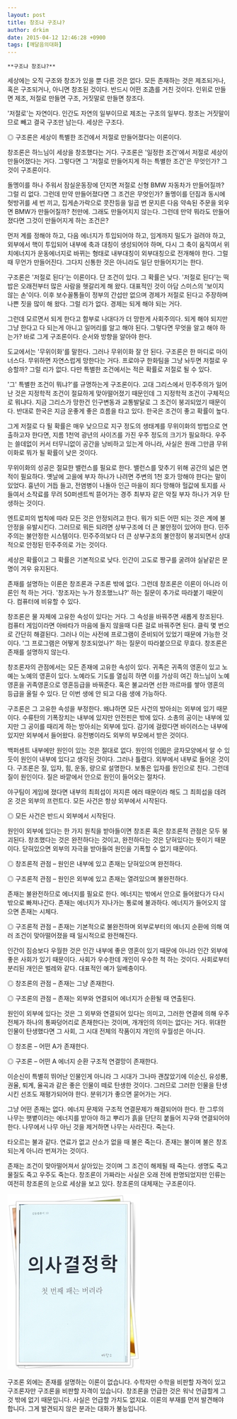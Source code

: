 ```yaml
---
layout: post
title: 창조냐 구조냐?
author: drkim
date: 2015-04-12 12:46:28 +0900
tags: [깨달음의대화]
---
```

 

    **구조냐 창조냐?**

  


세상에는 오직 구조와 창조가 있을 뿐 다른 것은 없다. 모든 존재하는 것은 제조되거나, 혹은 구조되거나, 아니면 창조된 것이다. 반드시 어떤 조造를 거친 것이다. 인위로 만들면 제조, 저절로 만들면 구조, 거짓말로 만들면 창조다. 

  


'저절로'는 자연이다. 인간도 자연의 일부이므로 제조는 구조의 일부다. 창조는 거짓말이므로 빼고 결국 구조만 남는다. 세상은 구조다. 

  


◎ 구조론은 세상이 특별한 조건에서 저절로 만들어졌다는 이론이다. 

  


창조론은 하느님이 세상을 창조했다는 거다. 구조론은 '일정한 조건'에서 저절로 세상이 만들어졌다는 거다. 그렇다면 그 '저절로 만들어지게 하는 특별한 조건'은 무엇인가? 그것이 구조론이다. 

  


돌멩이를 하나 주워서 잠실운동장에 던지면 저절로 신형 BMW 자동차가 만들어질까? 그럴 리 없다. 그런데 만약 만들어졌다면 그 조건은 무엇인가? 돌멩이를 던짐과 동시에 헛방귀를 세 번 끼고, 집게손가락으로 콧잔등을 일곱 번 문지른 다음 약속된 주문을 외우면 BMW가 만들어질까? 천만에. 그래도 만들어지지 않는다. 그런데 만약 뭐라도 만들어졌다면 그것이 만들어지게 하는 조건은? 

  


먼저 계를 정해야 하고, 다음 에너지가 투입되어야 하고, 임계까지 밀도가 걸려야 하고, 외부에서 핵이 투입되어 내부에 축과 대칭이 생성되어야 하며, 다시 그 축이 움직여서 위치에너지가 운동에너지로 바뀌는 형태로 내부대칭이 외부대칭으로 전개해야 한다. 그럴 때 무언가 만들어진다. 그다지 신통한 것은 아니라도 일단 만들어지기는 한다. 

  


구조론은 '저절로 된다'는 이론이다. 단 조건이 있다. 그 확률은 낮다. '저절로 된다'는 떡밥은 오래전부터 많은 사람을 헷갈리게 해 왔다. 대표적인 것이 아담 스미스의 '보이지 않는 손'이다. 이후 보수꼴통들이 정부의 간섭만 없으며 경제가 저절로 된다고 주장하며 나쁜 짓을 많이 해 왔다. 그럴 리가 없다. 경제는 되게 해야 되는 거다. 

  


그런데 모르면서 되게 한다고 함부로 나대다가 더 망한게 사회주의다. 되게 해야 되지만 그냥 한다고 다 되는게 아니고 일머리를 알고 해야 된다. 그렇다면 무엇을 알고 해야 하는가? 바로 그게 구조론이다. 순서와 방향을 알아야 한다. 

  


도교에서는 '무위이화'를 말한다. 그러나 무위이화 잘 안 된다. 구조론은 한 마디로 마이너스다. 무위하면 자연스럽게 망한다는 거다. 프로야구 한화팀을 그냥 놔두면 저절로 우승할까? 그럴 리가 없다. 다만 특별한 조건에서는 적은 확률로 저절로 될 수 있다. 

  


'그' 특별한 조건이 뭐냐?'를 규명하는게 구조론이다. 고대 그리스에서 민주주의가 일어난 것은 지정학적 조건이 절묘하게 맞아떨어졌기 때문인데 그 지정학적 조건이 구체적으로 뭐냐다. 지금 그리스가 망한건 인구변동과 교통발달로 그 조건이 붕괴되었기 때문이다. 반대로 한국은 지금 운좋게 좋은 흐름을 타고 있다. 한국은 조건이 좋고 확률이 높다. 

  


그게 저절로 다 될 확률은 매우 낮으므로 지구 정도의 생태계를 무위이화의 방법으로 연출하고자 한다면, 지름 1천억 광년의 사이즈를 가진 우주 정도의 크기가 필요하다. 우주는 쓸데없이 커서 터무니없이 공간을 낭비하고 있는게 아니라, 사실은 원래 그만큼 무위이화로 뭐가 될 확률이 낮은 것이다. 

  


무위이화의 성공은 절묘한 밸런스를 필요로 한다. 밸런스를 맞추기 위해 공간의 넓은 면적이 필요하다. 옛날에 고을에 부자 하나가 나려면 주변의 1천 호가 망해야 한다는 말이 있었다. 흉년이 거듭 들고, 전염병이 나돌아 인근 마을이 죄다 망해야 헐값에 토지를 사들여서 소작료를 무려 50퍼센트씩 뜯어가는 경주 최부자 같은 악질 부자 하나가 겨우 탄생하는 것이다. 

  


엔트로피의 법칙에 따라 모든 것은 안정되려고 한다. 뭐가 되든 어떤 되는 것은 계에 불안정을 유발시킨다. 그러므로 뭐든 되려면 상부구조에 더 큰 불안정이 있어야 한다. 민주주의는 불안정한 시스템이다. 민주주의보다 더 큰 상부구조의 불안정이 붕괴되면서 상대적으로 안정된 민주주의로 가는 것이다. 

  


세상은 확률이고 그 확률은 기본적으로 낮다. 인간이 고도로 짱구를 굴려야 실낱같은 문명이 겨우 유지된다. 

  


존재를 설명하는 이론은 창조론과 구조론 밖에 없다. 그런데 창조론은 이론이 아니라 이론인 척 하는 거다. '창조자는 누가 창조했느냐?' 하는 질문이 추가로 따라붙기 때문이다. 컴퓨터에 비유할 수 있다. 

  


창조론은 물 자체에 고유한 속성이 있다는 거다. 그 속성을 바꿔주면 새롭게 창조된다. 컴퓨터 게임이라면 아바타가 마음에 들지 않을때 다른 걸로 바꿔주면 된다. 클릭 몇 번으로 간단히 해결된다. 그러나 이는 사전에 프로그램이 준비되어 있었기 때문에 가능한 것이다. '그 프로그램은 어떻게 창조되었나?' 하는 질문이 따라붙으므로 무효다. 창조론은 존재를 설명하지 않는다. 

  


창조론자의 관점에서는 모든 존재에 고유한 속성이 있다. 귀족은 귀족의 영혼이 있고 노예는 노예의 영혼이 있다. 노예라도 기도를 열심히 하면 이를 가상히 여긴 하느님이 노예영혼을 귀족영혼으로 영혼등급을 바꿔준다. 혹은 불교라면 선한 까르마를 쌓아 영혼의 등급을 올릴 수 있다. 단 이번 생에 안 되고 다음 생에 가능하다. 

  


구조론은 그 고유한 속성을 부정한다. 왜냐하면 모든 사건의 방아쇠는 외부에 있기 때문이다. 수류탄의 기폭장치는 내부에 있지만 안전핀은 밖에 있다. 소총의 공이는 내부에 있지만 그 공이를 때리게 하는 방아쇠는 외부에 있다. 감기에 걸렸다면 바이러스는 내부에 있지만 외부에서 들어왔다. 유전병이라도 외부의 부모에서 받은 것이다. 

  


백퍼센트 내부에만 원인이 있는 것은 절대로 없다. 원인의 인因은 글자모양에서 알 수 있듯이 원인이 내부에 있다고 생각된 것이다. 그러나 틀렸다. 외부에서 내부로 들어온 것이다. 구조론은 질, 입자, 힘, 운동, 량으로 설명한다. 보통은 입자를 원인으로 친다. 그런데 질이 원인이다. 질은 바깥에서 안으로 원인이 들어오는 절차다. 

  


야구팀이 게임에 졌다면 내부의 최희섭이 저지른 에러 때문이라 해도 그 최희섭을 데려온 것은 외부의 프런트다. 모든 사건은 항상 외부에서 시작된다. 

  


◎ 모든 사건은 반드시 외부에서 시작된다. 

  


원인이 외부에 있다는 한 가지 원칙을 받아들이면 창조론 혹은 창조론적 관점은 모두 붕괴된다. 창조했다는 것은 완전하다는 것이고, 완전하다는 것은 닫혀있다는 뜻이기 때문이다. 닫혀있으면 외부의 자극을 받아들여 원인을 기폭할 수 없기 때문이다. 

  


◎ 창조론적 관점 – 원인은 내부에 있고 존재는 닫혀있으며 완전하다.  
      
◎ 구조론적 관점 – 원인은 외부에 있고 존재는 열려있으며 불완전하다. 

  


존재는 불완전하므로 에너지를 필요로 한다. 에너지는 밖에서 안으로 들어왔다가 다시 밖으로 빠져나간다. 존재는 에너지가 지나가는 통로에 불과하다. 에너지가 들어오지 않으면 존재는 시체다. 

  


◎ 구조론적 관점 – 존재는 기본적으로 불완전하며 외부로부터의 에너지 순환에 의해 여러 조건이 맞아떨어졌을 때 일시적으로 완전해진다. 

  


인간이 짐승보다 우월한 것은 인간 내부에 좋은 영혼이 있기 때문에 아니라 인간 외부에 좋은 사회가 있기 때문이다. 사회가 우수한데 개인이 우수한 척 하는 것이다. 사회로부터 분리된 개인은 벌레와 같다. 대표적인 예가 일베충이다. 

  


◎ 창조론의 관점 – 존재는 그냥 존재한다.  
      
◎ 구조론의 관점 – 존재는 외부와 연결되어 에너지가 순환될 때 연출된다. 

  


원인이 외부에 있다는 것은 그 외부와 연결되어 있다는 의미고, 그러한 연결에 의해 우주 전체가 하나의 통짜덩어리로 존재한다는 것이며, 개개인의 의미는 없다는 거다. 위대한 인물이 탄생했다면 그 사회, 그 시대 전체의 작품이지 개인의 우월성은 아니다. 

  


◎ 창조론 – 어떤 A가 존재한다.  
      
◎ 구조론 – 어떤 A 에너지 순환 구조적 연결망이 존재한다. 

  


이순신이 특별히 뛰어난 인물인게 아니라 그 시대가 그나마 괜찮았기에 이순신, 유성룡, 권율, 퇴계, 율곡과 같은 좋은 인물이 떼로 탄생한 것이다. 그러므로 그러한 인물을 탄생시킨 선조도 재평가되어야 한다. 분위기가 좋으면 묻어가는 거다. 

  


그냥 어떤 존재는 없다. 에너지 문제와 구조적 연결문제가 해결되어야 한다. 한 그루의 나무는 햇볕이라는 에너지를 받아야 하고 뿌리가 흙을 단단히 붙들어 지구와 연결되어야 한다. 나무에서 나무 아닌 것을 제거하면 나무는 사라진다. 죽는다. 

  


타오르는 불과 같다. 연료가 없고 산소가 없을 때 불은 죽는다. 존재는 불이며 불은 창조되는게 아니라 번져가는 것이다. 

  


존재는 조건이 맞아떨어져서 살아있는 것이며 그 조건이 해제될 때 죽는다. 생명도 죽고 물질도 죽고 우주도 죽는다. 창조론이 가짜라는 사실은 오래 전에 판명되었지만 인류는 여전히 창조론의 눈으로 세상을 보고 있다. 창조론의 대체재는 구조론이다. 

  


![111.JPG](files/attach/images/198/470/579/111.JPG)

  


구조론 외에는 존재를 설명하는 이론이 없습니다. 수학자만 수학을 비판할 자격이 있고 구조론자만 구조론을 비판할 자격이 있습니다. 창조론을 언급한 것은 워낙 언급할게 그것 밖에 없기 때문입니다. 사실은 언급할 가치도 없지요. 이론의 부재를 먼저 발견해야 합니다. 그게 발견되지 않은 분과는 대화가 불능입니다.